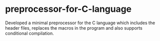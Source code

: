 # preprocessor-for-C-language

Developed a minimal preprocessor for the C language which includes the header files, replaces the macros in the program and also supports conditional compilation.
